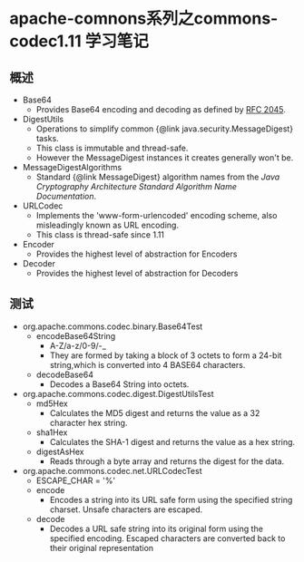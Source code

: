 # apache-comnons系列之commons-codec1.11 学习笔记
## 概述
- Base64
  - Provides Base64 encoding and decoding as defined by <a href="http://www.ietf.org/rfc/rfc2045.txt">RFC 2045</a>.
- DigestUtils
  - Operations to simplify common {@link java.security.MessageDigest} tasks.
  - This class is immutable and thread-safe.
  - However the MessageDigest instances it creates generally won't be.
- MessageDigestAlgorithms
  - Standard {@link MessageDigest} algorithm names from the <cite>Java Cryptography Architecture Standard Algorithm Name Documentation</cite>.
- URLCodec
  - Implements the 'www-form-urlencoded' encoding scheme, also misleadingly known as URL encoding.
  - This class is thread-safe since 1.11
- Encoder
  - Provides the highest level of abstraction for Encoders
- Decoder
  - Provides the highest level of abstraction for Decoders
## 测试
- org.apache.commons.codec.binary.Base64Test
    - encodeBase64String
      - A-Z/a-z/0-9/-_
      - They are formed by taking a block of 3 octets to form a 24-bit string,which is converted into 4 BASE64 characters.
    - decodeBase64
      - Decodes a Base64 String into octets.
- org.apache.commons.codec.digest.DigestUtilsTest
    - md5Hex
      - Calculates the MD5 digest and returns the value as a 32 character hex string.
    - sha1Hex
      - Calculates the SHA-1 digest and returns the value as a hex string.
    - digestAsHex
      - Reads through a byte array and returns the digest for the data.
- org.apache.commons.codec.net.URLCodecTest
    - ESCAPE_CHAR = '%'
    - encode
      - Encodes a string into its URL safe form using the specified string charset. Unsafe characters are escaped.
    - decode
      - Decodes a URL safe string into its original form using the specified encoding. Escaped characters are converted back to their original representation